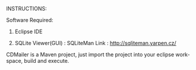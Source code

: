 INSTRUCTIONS:

Software Required:
1. Eclipse IDE

2. SQLite Viewer(GUI) : SQLiteMan 
   Link : http://sqliteman.yarpen.cz/

CDMailer is a Maven project, just import the project into your eclipse work-space, build and execute.


